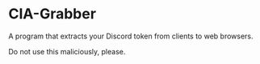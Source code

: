 # CIA-Grabber
A program that extracts your Discord token from clients to web browsers.

Do not use this maliciously, please.
